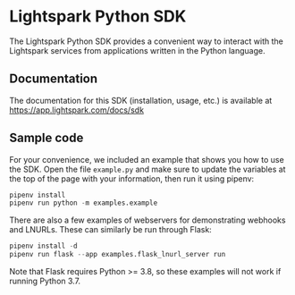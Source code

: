 # Lightspark Python SDK

The Lightspark Python SDK provides a convenient way to interact with the Lightspark services from applications written in the Python language.

## Documentation

The documentation for this SDK (installation, usage, etc.) is available at https://app.lightspark.com/docs/sdk

## Sample code

For your convenience, we included an example that shows you how to use the SDK.
Open the file `example.py` and make sure to update the variables at the top of the page with your information, then run it using pipenv:

```python
pipenv install
pipenv run python -m examples.example
```

There are also a few examples of webservers for demonstrating webhooks and LNURLs. These can similarly be run through Flask:

```python
pipenv install -d
pipenv run flask --app examples.flask_lnurl_server run
```

Note that Flask requires Python >= 3.8, so these examples will not work if running Python 3.7.
